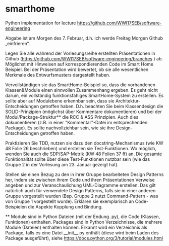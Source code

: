 # smarthome
Python implementation for lecture https://github.com/WWI17SEB/software-engineering

Abgabe ist am Morgen des 7. Februar, d.h. ich werde Freitag Morgen Github „einfrieren“.
 
Legen Sie alle während der Vorlesungsreihe erstellten Präsentationen in Github (https://github.com/WWI17SEB/software-engineering/branches ) ab. Möglichst mit Hinweisen auf korrespondierenden Code im Smart Home Beispiel. Bei der Präsentation wird bewertet, ob sie alle wesentlichen Merkmale des Entwurfsmusters dargestellt haben.
 
Vervollständigen sie das SmartHome-Beispiel so, dass die vorhandenen Klassen&Module einen sinnvollen Zusammenhang ergeben. Es geht nicht darum, ein vollständig funktionsfähiges SmartHome-System zu erstellen. Es sollte aber auf Modulebene erkennbar sein, dass sie Architektur-Entscheidungen getroffen haben. D.h. beachten Sie beim Klassendesign die SOLID-Prinzipien (möglichst über Kommentare dokumentieren) und bei der Modul/Package-Struktur** die RCC & ASS Prinzipien. Auch dies dokumentieren (z.B. in einer "Kommentar"-Datei im entsprechenden Package). Es sollte nachvollziehbar sein, wie sie ihre Design-Entscheidungen getroffen haben.
 
Praktizieren Sie TDD, nutzen sie dazu den docstring-Mechanismus (wie KW 48 Folie 26 beschrieben) und erstellen sie Test-Funktionen. Wo möglich, wenden Sie auch die SDP/SAP-Metrik (KW 48 Folien 37 ff) an. Die gesamte Funktionalität sollte über diese Test-Funktionen nutzbar sein (wie das Gruppe 2 in der Vorlesung am 23. Januar gezeigt hat).
 
Stellen sie einen Bezug zu den in ihrer Gruppe bearbeiteten Design Patterns her, indem sie zwischen ihrem Code und ihren Präsentationen Verweise angeben und zur Veranschaulichung UML-Diagramme erstellen. Das gilt natürlich auch für verwendete Design Patterns, falls sie in einer anderen Gruppe vorgestellt wurden (Bsp. Gruppe 2 nutzt Command-Pattern - was von Gruppe 1 vorgestellt wurde). Erklären sie exemplarisch an Code-Beispielen die Aspekte Kopplung und Bindung.
 
** Module sind in Python Dateien (mit der Endung .py), die Code (Klassen, Funktionen) enthalten. Packages sind in Python Verzeichnisse, die mehrere Module (Dateien) enthalten können. Erkannt wird ein Verzeichnis als Package, falls es eine Datei \_\_init\_\_.py enthält (diese wird beim Laden des Package ausgeführt), siehe https://docs.python.org/3/tutorial/modules.html


